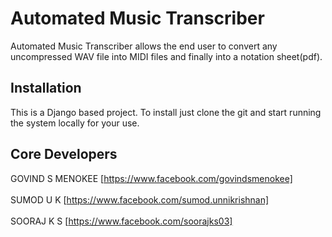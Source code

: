 # Automated Music Transcriber

Automated Music Transcriber allows the end user to convert any uncompressed WAV file into MIDI files and finally into a notation sheet(pdf).


## Installation

This is a Django based project. To install just clone the git and start running the system locally for your use.

## Core Developers

GOVIND S MENOKEE   [https://www.facebook.com/govindsmenokee]
<br>
<br>
SUMOD U K    [https://www.facebook.com/sumod.unnikrishnan]
<br>
<br>
SOORAJ K S [https://www.facebook.com/soorajks03]
